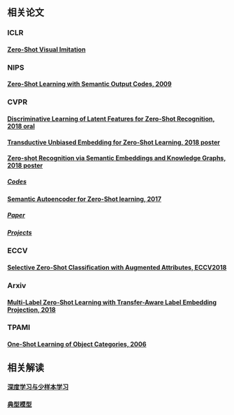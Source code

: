 ## 相关论文

### ICLR
#### [Zero-Shot Visual Imitation](https://openreview.net/forum?id=BkisuzWRW)

### NIPS
#### [Zero-Shot Learning with Semantic Output Codes, 2009](http://www.cs.cmu.edu/afs/cs/project/theo-73/www/papers/zero-shot-learning.pdf)

### CVPR
#### [Discriminative Learning of Latent Features for Zero-Shot Recognition, 2018 oral](https://baijiahao.baidu.com/s?id=1596522553301644906&wfr=spider&for=pc)
#### [Transductive Unbiased Embedding for Zero-Shot Learning, 2018 poster](https://link.zhihu.com/?target=http%3A//arxiv.org/abs/1803.11320)
#### [Zero-shot Recognition via Semantic Embeddings and Knowledge Graphs, 2018 poster](https://www.zhihu.com/question/50996014/answer/410491015)
##### [Codes](https://github.com/JudyYe/zero-shot-gcn)
#### [Semantic Autoencoder for Zero-Shot learning, 2017](https://zhuanlan.zhihu.com/p/27779811)
##### [Paper](https://link.zhihu.com/?target=https%3A//arxiv.org/pdf/1704.08345.pdf)
##### [Projects](https://elyorcv.github.io/projects/sae)

### ECCV
#### [Selective Zero-Shot Classification with Augmented Attributes, ECCV2018](https://arxiv.org/pdf/1807.07437)

###  Arxiv
#### [Multi-Label Zero-Shot Learning with Transfer-Aware Label Embedding Projection, 2018](https://arxiv.org/pdf/1808.02474)

### TPAMI
#### [One-Shot Learning of Object Categories, 2006](http://vision.stanford.edu/documents/Fei-FeiFergusPerona2006.pdf)

## 相关解读
#### [深度学习与少样本学习](https://zhuanlan.zhihu.com/p/36235719)
#### [典型模型](https://blog.csdn.net/qq_38096703/article/details/80688072)
